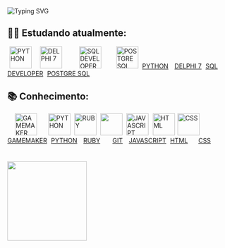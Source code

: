 <img src="https://readme-typing-svg.demolab.com?font=Lora&weight=700&size=22&duration=4000&pause=1000&color=B81808&width=435&lines=Ol%C3%A1+Meu+nome+%C3%A9+Adryan+Maikel!" alt="Typing SVG"/>

<!--
**AdryanMaikel/AdryanMaikel** is a ✨ _special_ ✨ repository because its `README.md` (this file) appears on your GitHub profile.
Here are some ideas to get you started:

- 🔭 I’m currently working on ...
- 🌱 I’m currently learning ...
- 👯 I’m looking to collaborate on ...
- 🤔 I’m looking for help with ...
- 💬 Ask me about ...
- 📫 How to reach me: ...
- 😄 Pronouns: ...
- ⚡ Fun fact: ...
-->

## 👨‍💻 Estudando atualmente: 
<div style="display: inline">
  <img title="PYTHON" width="50" height="50" hspace="5" src="https://img.icons8.com/?size=80&id=lXPUSRCongH1&format=png"/>
  <img title="DELPHI 7" width="50" height="50" hspace="10"  src="https://images-wixmp-ed30a86b8c4ca887773594c2.wixmp.com/f/02f50532-2e3b-4734-a40b-21b752f59376/d441oe-aa17a99b-38dc-4939-943d-ccff6c9cdeb7.png?token=eyJ0eXAiOiJKV1QiLCJhbGciOiJIUzI1NiJ9.eyJzdWIiOiJ1cm46YXBwOjdlMGQxODg5ODIyNjQzNzNhNWYwZDQxNWVhMGQyNmUwIiwiaXNzIjoidXJuOmFwcDo3ZTBkMTg4OTgyMjY0MzczYTVmMGQ0MTVlYTBkMjZlMCIsIm9iaiI6W1t7InBhdGgiOiJcL2ZcLzAyZjUwNTMyLTJlM2ItNDczNC1hNDBiLTIxYjc1MmY1OTM3NlwvZDQ0MW9lLWFhMTdhOTliLTM4ZGMtNDkzOS05NDNkLWNjZmY2YzljZGViNy5wbmcifV1dLCJhdWQiOlsidXJuOnNlcnZpY2U6ZmlsZS5kb3dubG9hZCJdfQ.A4RJLiqIBYMEZoc4iVlb-5AHm0hUbFLgko0mZ8O8eHA"/>
  <img title="SQL DEVELOPER" width="50" height="50" hspace="25"  src="https://www.oracle.com/a/ocom/img/sql-dev3.svg"/>
  <img title="POSTGRE SQL" width="50" height="50" hspace="5"  src="https://upload.wikimedia.org/wikipedia/commons/thumb/2/29/Postgresql_elephant.svg/993px-Postgresql_elephant.svg.png"/>
  <!-- <img title="" width="50" height="50" hspace="5"  src=""/> -->
</div>

<div style="display: inline">
  <a href="#" style="width: 50px; margin-left: 0" title="PYTHON">PYTHON</a>
  <a href="#" style="width: 50px; margin-left: 10" title="DELPHI 7">DELPHI 7</a>
  <a href="#" style="width: 50px; margin-left: 5" title="SQL DEVELOPER">SQL DEVELOPER</a>
  <a href="#" style="width: 50px; margin-left: 5" title="POSTGRE SQL">POSTGRE SQL</a>
</div>

## 📚 Conhecimento:

<div style="display: inline">
  <img title="GAMEMAKER" width="50" height="50" hspace="5" style="margin-left: 17px" src="GameMaker.ico"/>
  <img title="PYTHON" width="50" height="50" style="margin-left: 17px" src="https://img.icons8.com/?size=80&id=lXPUSRCongH1&format=png"/>
  <img title="RUBY" width="50" height="50" hspace="5" src="https://www.demorodavel.com/wp-content/uploads/2019/09/ruby-logo-300x263.png"/>
  <img loading="lazy" src="https://cdn.jsdelivr.net/gh/devicons/devicon/icons/git/git-original.svg" width="50" height="50"/>
  <img title="JAVASCRIPT" width="50" height="50" hspace="5" src="https://upload.wikimedia.org/wikipedia/commons/thumb/6/6a/JavaScript-logo.png/600px-JavaScript-logo.png?20120221235433"/>
  <img title="HTML" width="50" height="50" style="margin-left: 1" src="https://www.w3.org/html/logo/downloads/HTML5_Badge_512.png"/>
  <img title="CSS" width="50" height="50" hspace="2"  src="https://upload.wikimedia.org/wikipedia/commons/thumb/6/62/CSS3_logo.svg/512px-CSS3_logo.svg.png?20210705212817"/>
</div>

<div style="display: inline">
  <a href="#" style="width: 50px; margin-left: 0" title="GAMEMAKER">GAMEMAKER</a>
  <a href="#" style="width: 50px; margin-left: 5" title="PYTHON">PYTHON</a>
  <a href="#" style="width: 50px; margin-left: 10" title="RUBY">RUBY</a>
  <a href="#" style="width: 50px; margin-left: 24" title="GIT">GIT</a>
  <a href="#" style="width: 50px; margin-left: 10" title="JAVASCRIPT">JAVASCRIPT</a>
  <a href="#" style="width: 50px; margin-left: 5" title="HTML">HTML</a>
  <a href="#" style="width: 50px; margin-left: 20" title="CSS">CSS</a>
</div>

#

<a href="https://github.com/AdryanMaikel">
  <img loading="lazy" height="180em" src="https://github-readme-stats.vercel.app/api/top-langs/?username=AdryanMaikel&layout=compact&langs_count=7&theme=dracula"/>
</a>
